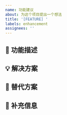 ```yaml
---
name: 功能建议
about: 为这个项目提出一个想法
title: '[FEATURE] '
labels: enhancement
assignees: ''
---
```


## 🚀 功能描述
<!-- 清晰简洁地描述你想要的功能 -->

## 💡 解决方案
<!-- 描述你想到的实现方案 -->

## 🔄 替代方案
<!-- 描述你考虑过的替代解决方案 -->

## 📎 补充信息
<!-- 添加任何其他相关信息或截图 --> 